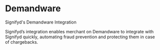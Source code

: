 # Demandware

Signifyd's Demandware Integration

Signifyd’s integration enables merchant on Demandware to integrate with Signifyd quickly, automating fraud prevention and protecting them in case of chargebacks.
